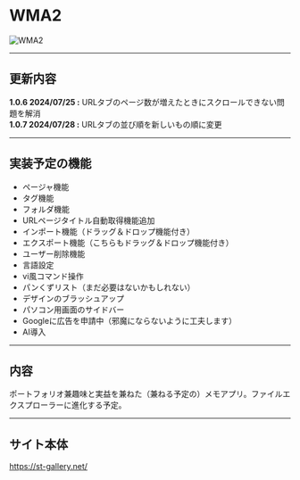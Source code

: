 
# WMA2
![WMA2](https://github.com/user-attachments/assets/abd51fea-798f-4cd9-855b-aa715464ab11)
***

## 更新内容  
**1.0.6 2024/07/25 :** URLタブのページ数が増えたときにスクロールできない問題を解消  
**1.0.7 2024/07/28 :** URLタブの並び順を新しいもの順に変更  
***

## 実装予定の機能
- ページャ機能
- タグ機能
- フォルダ機能
- URLページタイトル自動取得機能追加
- インポート機能（ドラッグ＆ドロップ機能付き）
- エクスポート機能（こちらもドラッグ＆ドロップ機能付き）
- ユーザー削除機能
- 言語設定
- vi風コマンド操作
- パンくずリスト（まだ必要はないかもしれない）
- デザインのブラッシュアップ
- パソコン用画面のサイドバー
- Googleに広告を申請中（邪魔にならないように工夫します）
- AI導入
***

## 内容
ポートフォリオ兼趣味と実益を兼ねた（兼ねる予定の）メモアプリ。ファイルエクスプローラーに進化する予定。
***

## サイト本体
https://st-gallery.net/
